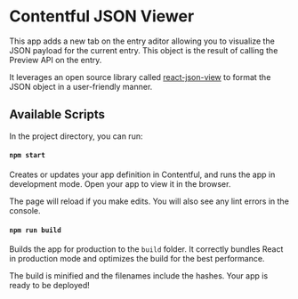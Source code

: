 # Contentful JSON Viewer

This app adds a new tab on the entry aditor allowing you to visualize the JSON payload for the current entry. This object is the result of calling the Preview API on the entry.

It leverages an open source library called [react-json-view](https://github.com/mac-s-g/react-json-view) to format the JSON object in a user-friendly manner.

## Available Scripts

In the project directory, you can run:

#### `npm start`

Creates or updates your app definition in Contentful, and runs the app in development mode.
Open your app to view it in the browser.

The page will reload if you make edits.
You will also see any lint errors in the console.

#### `npm run build`

Builds the app for production to the `build` folder.
It correctly bundles React in production mode and optimizes the build for the best performance.

The build is minified and the filenames include the hashes.
Your app is ready to be deployed!

